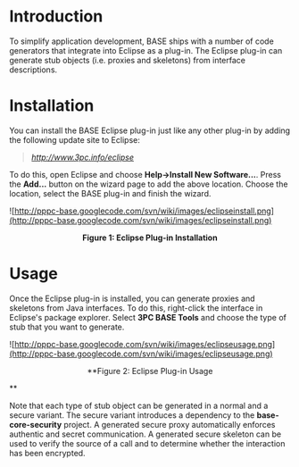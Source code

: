 # Introduction #

To simplify application development, BASE ships with a number of code generators that integrate into Eclipse as a plug-in. The Eclipse plug-in can generate stub objects (i.e. proxies and skeletons) from interface descriptions.

# Installation #

You can install the BASE Eclipse plug-in just like any other plug-in by adding the following update site to Eclipse:

> _http://www.3pc.info/eclipse_

To do this, open Eclipse and choose **Help->Install New Software...**. Press the **Add...** button on the wizard page to add the above location. Choose the location, select the BASE plug-in and finish the wizard.

![http://pppc-base.googlecode.com/svn/wiki/images/eclipseinstall.png](http://pppc-base.googlecode.com/svn/wiki/images/eclipseinstall.png)
<p align='center'><b>Figure 1: Eclipse Plug-in Installation</b></p>

# Usage #

Once the Eclipse plug-in is installed, you can generate proxies and skeletons from Java interfaces. To do this, right-click the interface in Eclipse's package explorer. Select **3PC BASE Tools** and choose the type of stub that you want to generate.

![http://pppc-base.googlecode.com/svn/wiki/images/eclipseusage.png](http://pppc-base.googlecode.com/svn/wiki/images/eclipseusage.png)
<p align='center'>**Figure 2: Eclipse Plug-in Usage</p>**

Note that each type of stub object can be generated in a normal and a secure variant. The secure variant introduces a dependency to the **base-core-security** project. A generated secure proxy automatically enforces authentic and secret communication. A generated secure skeleton can be used to verify the source of a call and to determine whether the interaction has been encrypted.